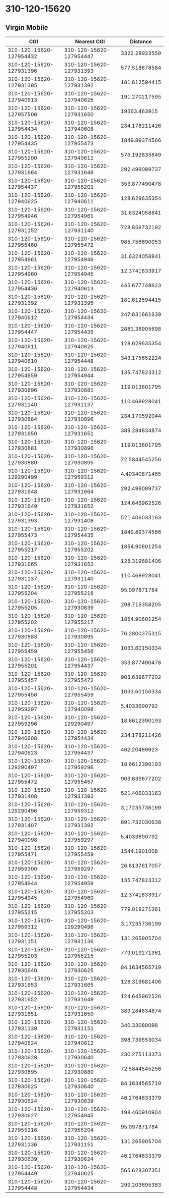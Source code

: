 # 310-120-15620
## Virgin Mobile


| CGI | Nearest CGI | Distance |
|-----|-------------|----------|
| 310-120-15620-127954432 | 310-120-15620-127954447 | 3322.28923559 |
| 310-120-15620-127931396 | 310-120-15620-127931393 | 577.518678584 |
| 310-120-15620-127931395 | 310-120-15620-127931392 | 181.612594415 |
| 310-120-15620-127940613 | 310-120-15620-127940625 | 191.270217595 |
| 310-120-15620-127957506 | 310-120-15620-127931650 | 19363.463915 |
| 310-120-15620-127954434 | 310-120-15620-127940608 | 234.178211426 |
| 310-120-15620-127954435 | 310-120-15620-127955473 | 1849.89374566 |
| 310-120-15620-127955200 | 310-120-15620-127940611 | 576.192835849 |
| 310-120-15620-127931664 | 310-120-15620-127931648 | 292.499089737 |
| 310-120-15620-127954437 | 310-120-15620-127955201 | 353.877490478 |
| 310-120-15620-127940625 | 310-120-15620-127940611 | 128.629635354 |
| 310-120-15620-127954946 | 310-120-15620-127954961 | 31.6324058841 |
| 310-120-15620-127931152 | 310-120-15620-127931140 | 728.859732192 |
| 310-120-15620-127955460 | 310-120-15620-127955472 | 985.756690053 |
| 310-120-15620-127954961 | 310-120-15620-127954946 | 31.6324058841 |
| 310-120-15620-127954960 | 310-120-15620-127954945 | 12.3741833917 |
| 310-120-15620-127954436 | 310-120-15620-127940613 | 445.677748623 |
| 310-120-15620-127931392 | 310-120-15620-127931395 | 181.612594415 |
| 310-120-15620-127940612 | 310-120-15620-127954434 | 247.831661639 |
| 310-120-15620-127954447 | 310-120-15620-127954435 | 2881.38905698 |
| 310-120-15620-127940611 | 310-120-15620-127940625 | 128.629635354 |
| 310-120-15620-127940610 | 310-120-15620-127954448 | 343.175652224 |
| 310-120-15620-127954959 | 310-120-15620-127954944 | 135.747823312 |
| 310-120-15620-127930896 | 310-120-15620-127930881 | 119.013801795 |
| 310-120-15620-127931140 | 310-120-15620-127931137 | 110.468928041 |
| 310-120-15620-127930884 | 310-120-15620-127930896 | 234.170592044 |
| 310-120-15620-127931650 | 310-120-15620-127931651 | 389.284834874 |
| 310-120-15620-127930881 | 310-120-15620-127930896 | 119.013801795 |
| 310-120-15620-127930880 | 310-120-15620-127930895 | 72.5844545256 |
| 310-120-15620-129290499 | 310-120-15620-127959312 | 4.40340871465 |
| 310-120-15620-127931648 | 310-120-15620-127931664 | 292.499089737 |
| 310-120-15620-127931649 | 310-120-15620-127931652 | 124.645962526 |
| 310-120-15620-127931393 | 310-120-15620-127931408 | 521.406033163 |
| 310-120-15620-127955473 | 310-120-15620-127954435 | 1849.89374566 |
| 310-120-15620-127955217 | 310-120-15620-127955202 | 1854.90601254 |
| 310-120-15620-127931665 | 310-120-15620-127931653 | 128.319681406 |
| 310-120-15620-127931137 | 310-120-15620-127931140 | 110.468928041 |
| 310-120-15620-127955204 | 310-120-15620-127955216 | 95.097871784 |
| 310-120-15620-127955205 | 310-120-15620-127930639 | 298.715358205 |
| 310-120-15620-127955202 | 310-120-15620-127955217 | 1854.90601254 |
| 310-120-15620-127930883 | 310-120-15620-127930895 | 76.2800375315 |
| 310-120-15620-127955459 | 310-120-15620-127955456 | 1033.60150334 |
| 310-120-15620-127955201 | 310-120-15620-127954437 | 353.877490478 |
| 310-120-15620-127955457 | 310-120-15620-127955472 | 903.639677202 |
| 310-120-15620-127955456 | 310-120-15620-127955459 | 1033.60150334 |
| 310-120-15620-127959297 | 310-120-15620-127940098 | 5.4033690792 |
| 310-120-15620-127959296 | 310-120-15620-129290497 | 18.6612390193 |
| 310-120-15620-127940608 | 310-120-15620-127954434 | 234.178211426 |
| 310-120-15620-127940623 | 310-120-15620-127954437 | 462.20489923 |
| 310-120-15620-129290497 | 310-120-15620-127959296 | 18.6612390193 |
| 310-120-15620-127955472 | 310-120-15620-127955457 | 903.639677202 |
| 310-120-15620-127931408 | 310-120-15620-127931393 | 521.406033163 |
| 310-120-15620-129290496 | 310-120-15620-127959312 | 3.17235736199 |
| 310-120-15620-127931407 | 310-120-15620-127931392 | 891.732030638 |
| 310-120-15620-127940098 | 310-120-15620-127959297 | 5.4033690792 |
| 310-120-15620-127955471 | 310-120-15620-127955459 | 1544.1901008 |
| 310-120-15620-127959300 | 310-120-15620-127959297 | 26.8137617057 |
| 310-120-15620-127954944 | 310-120-15620-127954959 | 135.747823312 |
| 310-120-15620-127954945 | 310-120-15620-127954960 | 12.3741833917 |
| 310-120-15620-127955215 | 310-120-15620-127955203 | 779.019271361 |
| 310-120-15620-127959312 | 310-120-15620-129290496 | 3.17235736199 |
| 310-120-15620-127931151 | 310-120-15620-127931136 | 131.265905704 |
| 310-120-15620-127955203 | 310-120-15620-127955215 | 779.019271361 |
| 310-120-15620-127930640 | 310-120-15620-127930625 | 84.1634565719 |
| 310-120-15620-127931653 | 310-120-15620-127931665 | 128.319681406 |
| 310-120-15620-127931652 | 310-120-15620-127931649 | 124.645962526 |
| 310-120-15620-127931651 | 310-120-15620-127931650 | 389.284834874 |
| 310-120-15620-127931139 | 310-120-15620-127931151 | 340.33080098 |
| 310-120-15620-127940624 | 310-120-15620-127940612 | 398.739553034 |
| 310-120-15620-127930628 | 310-120-15620-127930640 | 230.275113373 |
| 310-120-15620-127930895 | 310-120-15620-127930880 | 72.5844545256 |
| 310-120-15620-127930625 | 310-120-15620-127930640 | 84.1634565719 |
| 310-120-15620-127930624 | 310-120-15620-127930639 | 46.2764633379 |
| 310-120-15620-127930627 | 310-120-15620-127954945 | 198.460910904 |
| 310-120-15620-127955216 | 310-120-15620-127955204 | 95.097871784 |
| 310-120-15620-127931136 | 310-120-15620-127931151 | 131.265905704 |
| 310-120-15620-127930639 | 310-120-15620-127930624 | 46.2764633379 |
| 310-120-15620-127954449 | 310-120-15620-127940625 | 565.628307351 |
| 310-120-15620-127954448 | 310-120-15620-127954434 | 299.203695383 |
